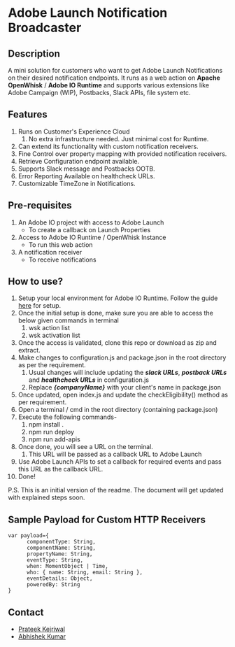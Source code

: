 #   Adobe Launch Notification Broadcaster

##  Description

A mini solution for customers who want to get Adobe Launch Notifications on their desired notification endpoints. It runs as a web action on **Apache OpenWhisk** / **Adobe IO Runtime**  and supports various extensions like Adobe Campaign (WIP), Postbacks, Slack APIs, file system etc.

##  Features
1.  Runs on Customer's Experience Cloud
    1.  No extra infrastructure needed. Just minimal cost for Runtime.
2.  Can extend its functionality with custom notification receivers.
3.  Fine Control over property mapping with provided notification receivers.
4.  Retrieve Configuration endpoint available.
5.  Supports Slack message and Postbacks OOTB.
6.  Error Reporting Available on healthcheck URLs.
7.  Customizable TimeZone in Notifications.
  


##  Pre-requisites
1.  An Adobe IO project with access to Adobe Launch
    *  To create a callback on Launch Properties  
2.  Access to Adobe IO Runtime / OpenWhisk Instance
    *  To run this web action
3. A notification receiver
    *  To receive notifications

##  How to use?
1. Setup your local environment for Adobe IO Runtime. Follow the guide [here](https://www.adobe.io/apis/experienceplatform/runtime/docs.html#!adobedocs/adobeio-runtime/master/getting-started/setup.md) for setup. 
2. Once the initial setup is done, make sure you are able to access the below given commands in terminal
   1. wsk action list
   2. wsk activation list
3. Once the access is validated, clone this repo or download as zip and extract.
4. Make changes to configuration.js and package.json in the root directory as per the requirement.
   1. Usual changes will include updating the _**slack URLs**_, _**postback URLs**_ and _**healthcheck URLs**_ in configuration.js
   2. Replace _**{companyName}**_ with your client's name in package.json
5. Once updated, open index.js and update the checkEligibility() method as per requirement. 
6. Open a terminal / cmd in  the root directory (containing package.json)
7. Execute the following commands-
   1. npm install .
   2. npm run deploy
   3. npm run add-apis
8. Once done, you will see a URL on the terminal.
   1. This URL will be passed as a callback URL to Adobe Launch
9. Use Adobe Launch APIs to set a callback for required events and pass this URL as the callback URL.
10. Done! 

P.S. This is an initial version of the readme. The document will get updated with explained steps soon.

##  Sample Payload for Custom HTTP Receivers

```
var payload={
      componentType: String,
      componentName: String,
      propertyName: String,
      eventType: String,
      when: MomentObject | Time,
      who: { name: String, email: String },
      eventDetails: Object,
      poweredBy: String
}
```

##  Contact
  * [Prateek Kejriwal](mailto:kejriwal@adobe.com)
  * [Abhishek Kumar](mailto:abhikum@adobe.com)


